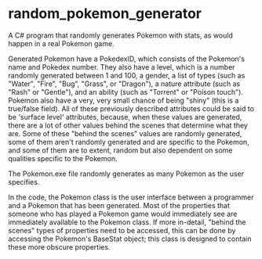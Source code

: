 # random_pokemon_generator
A C# program that randomly generates Pokemon with stats, as would happen in a real Pokemon game.

Generated Pokemon have a PokedexID, which consists of the Pokemon's name and Pokedex number. They also have a level, which
is a number randomly generated between 1 and 100, a gender, a list of types (such as "Water", "Fire", "Bug", "Grass", or "Dragon"),
a nature attribute (such as "Rash" or "Gentle"), and an ability (such as "Torrent" or "Poison touch"). Pokemon also have a very, very 
small chance of being "shiny" (this is a true/false field). All of these previously described attributes could be said to be
'surface level' attributes, because, when these values are generated, there are a lot of other values behind the scenes that
determine what they are. Some of these "behind the scenes" values are randomly generated, some of them aren't randomly generated 
and are specific to the Pokemon, and some of them are to extent, random but also dependent on some qualities specific to the Pokemon.

The Pokemon.exe file randomly generates as many Pokemon as the user specifies.

In the code, the Pokemon class is the user interface between a programmer and a Pokemon that has been generated. Most of the
properties that someone who has played a Pokemon game would immediately see are immediately available to the Pokemon class. If more
in-detail, "behind the scenes" types of properties need to be accessed, this can be done by accessing the Pokemon's BaseStat object;
this class is designed to contain these more obscure properties.
